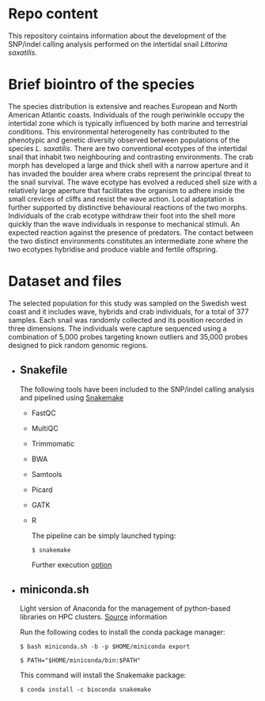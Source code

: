 # Repo content
	
This repository cointains information about the development of the SNP/indel calling analysis performed on the intertidal snail *Littorina saxatilis*.


# Brief biointro of the species 

The species distribution is extensive and reaches European and North American Atlantic coasts. Individuals of the rough periwinkle occupy the intertidal zone which is typically influenced by both marine and terrestrial conditions. This environmental heterogeneity has contributed to the phenotypic and genetic diversity observed between populations of the species *L. saxatilis*. There are two conventional ecotypes of the intertidal snail that inhabit two neighbouring and contrasting environments. The crab morph has developed a large and thick shell with a narrow aperture and it has invaded the boulder area where crabs represent the principal threat to the snail survival. The wave ecotype has evolved a reduced shell size with a relatively large aperture that facilitates the organism to adhere inside the small crevices of cliffs and resist the wave action. Local adaptation is further supported by distinctive behavioural reactions of the two morphs. Individuals of the crab ecotype withdraw their foot into the shell more quickly than the wave individuals in response to mechanical stimuli. An expected reaction against the presence of predators. The contact between the two distinct environments constitutes an intermediate zone where the two ecotypes hybridise and produce viable and fertile offspring. 
 

# Dataset and files

The selected population for this study was sampled on the Swedish west coast and it includes wave, hybrids and crab individuals, for a total of 377 samples. Each snail was randomly collected and its position recorded in three dimensions. The individuals were capture sequenced using a combination of 5,000 probes targeting known outliers and 35,000 probes designed to pick random genomic regions.


+ ## Snakefile

	The following tools have been included to the SNP/indel calling analysis and pipelined using [Snakemake](https://snakemake.readthedocs.io/en/stable/index.html)
		
	* FastQC
	* MultiQC
	* Trimmomatic
	* BWA
	* Samtools
	* Picard
	* GATK
  * R
		
	The pipeline can be simply launched typing:

	`$ snakemake`
	
	Further execution [option](https://snakemake.readthedocs.io/en/stable/executable.html)



+ ## miniconda.sh

	Light version of Anaconda for the management of python-based libraries on HPC clusters. [Source](https://medium.com/@rabernat/custom-conda-environments-for-data-science-on-hpc-clusters-32d58c63aa95) information

	Run the following codes to install the conda package manager:

	`$ bash miniconda.sh -b -p $HOME/miniconda export`

	`$ PATH="$HOME/miniconda/bin:$PATH"`
	
	This command will install the Snakemake package:

	`$ conda install -c bioconda snakemake`
	
